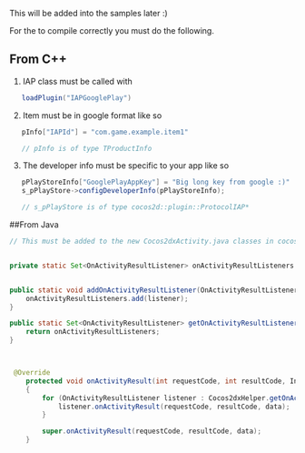 This will be added into the samples later :)

For the to compile correctly you must do the following.

## From C++

1. IAP class must be called with 
 ```java
	loadPlugin("IAPGooglePlay")
 ```
2. Item must be in google format like so
 ```java
	pInfo["IAPId"] = "com.game.example.item1" 

	// pInfo is of type TProductInfo
 ```
3. The developer info must be specific to your app like so
 ```java
	pPlayStoreInfo["GooglePlayAppKey"] = "Big long key from google :)"
	s_pPlayStore->configDeveloperInfo(pPlayStoreInfo);

	// s_pPlayStore is of type cocos2d::plugin::ProtocolIAP*
 ```


##From Java
```java
// This must be added to the new Cocos2dxActivity.java classes in cocos2d-x 3.0 + recently added


private static Set<OnActivityResultListener> onActivityResultListeners = new LinkedHashSet<OnActivityResultListener>();


public static void addOnActivityResultListener(OnActivityResultListener listener) {
    onActivityResultListeners.add(listener);
}

public static Set<OnActivityResultListener> getOnActivityResultListeners() {
    return onActivityResultListeners;
}



 @Override
    protected void onActivityResult(int requestCode, int resultCode, Intent data)
    {
        for (OnActivityResultListener listener : Cocos2dxHelper.getOnActivityResultListeners()) {
            listener.onActivityResult(requestCode, resultCode, data);
        }

        super.onActivityResult(requestCode, resultCode, data);
    }
```